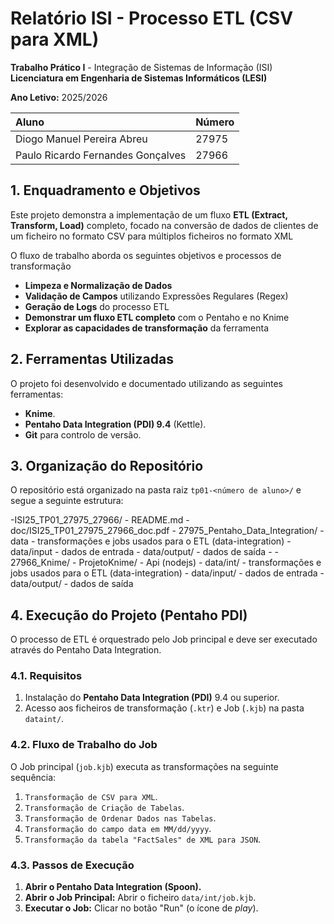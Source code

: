 # Relatório ISI - Processo ETL (CSV para XML)

**Trabalho Prático I** - Integração de Sistemas de Informação (ISI)
**Licenciatura em Engenharia de Sistemas Informáticos (LESI)**

**Ano Letivo:** 2025/2026 

| Aluno | Número |
| :--- | :--- |
| Diogo Manuel Pereira Abreu | 27975 |
| Paulo Ricardo Fernandes Gonçalves |27966 |

## 1. Enquadramento e Objetivos

Este projeto demonstra a implementação de um fluxo **ETL (Extract, Transform, Load)** completo, focado na conversão de dados de clientes de um ficheiro no formato CSV para múltiplos ficheiros no formato XML

O fluxo de trabalho aborda os seguintes objetivos e processos de transformação
* **Limpeza e Normalização de Dados**
* **Validação de Campos** utilizando Expressões Regulares (Regex)
* **Geração de Logs** do processo ETL
* **Demonstrar um fluxo ETL completo** com o Pentaho e no Knime
* **Explorar as capacidades de transformação** da ferramenta

## 2. Ferramentas Utilizadas

O projeto foi desenvolvido e documentado utilizando as seguintes ferramentas:

* **Knime**.
* **Pentaho Data Integration (PDI) 9.4** (Kettle).
* **Git** para controlo de versão.

## 3. Organização do Repositório

O repositório está organizado na pasta raiz `tp01-<número de aluno>/` e segue a seguinte estrutura:

-ISI25_TP01_27975_27966/
         - README.md
         - doc/ISI25_TP01_27975_27966_doc.pdf
         - 27975_Pentaho_Data_Integration/
         - data           -      transformações e  jobs usados para o ETL  (data-integration)
         - data/input     -      dados de entrada
         - data/output/   -      dados de saída
         -
         - 27966_Knime/
         - ProjetoKnime/  -      Api (nodejs)
         - data/int/      -      transformações e  jobs usados para o ETL  (data-integration)
         - data/input/    -      dados de entrada
         - data/output/   -      dados de saída

## 4. Execução do Projeto (Pentaho PDI)

O processo de ETL é orquestrado pelo Job principal e deve ser executado através do Pentaho Data Integration.

### 4.1. Requisitos

1.  Instalação do **Pentaho Data Integration (PDI)** 9.4 ou superior.
2.  Acesso aos ficheiros de transformação (`.ktr`) e Job (`.kjb`) na pasta `dataint/`.

### 4.2. Fluxo de Trabalho do Job

O Job principal (`job.kjb`) executa as transformações na seguinte sequência:

1.  `Transformação de CSV para XML`.
2.  `Transformação de Criação de Tabelas`.
3.  `Transformação de Ordenar Dados nas Tabelas`.
4.  `Transformação do campo data em MM/dd/yyyy`.
5.  `Transformação da tabela "FactSales" de XML para JSON`.

### 4.3. Passos de Execução

1.  **Abrir o Pentaho Data Integration (Spoon).**
2.  **Abrir o Job Principal:** Abrir o ficheiro `data/int/job.kjb`.
3.  **Executar o Job:** Clicar no botão "Run" (o ícone de *play*).





